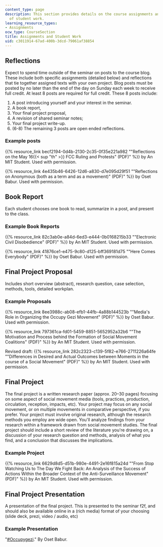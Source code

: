 ```yaml
---
content_type: page
description: This section provides details on the course assignments and examples
  of student work.
learning_resource_types:
- Assignments
ocw_type: CourseSection
title: Assignments and Student Work
uid: c3011914-67ad-400b-3dcd-79061af38854
---
```

Reflections
-----------

Expect to spend time outside of the seminar on posts to the course blog. These include both specific assignments (detailed below) and reflections that tie together assigned texts with your own project. Blog posts must be posted by no later than the end of the day on Sunday each week to receive full credit. At least 8 posts are required for full credit. These 8 posts include:

1.  A post introducing yourself and your interest in the seminar.
2.  A book report,
3.  Your final project proposal,
4.  A revision of shared seminar notes;
5.  Your final project write-up.
6.  (6-8) The remaining 3 posts are open ended reflections.

### Example posts

{{% resource_link becf2194-0d4b-2130-2c35-0f35e221a982 "\"Reflections on the May 16{{< sup \"th\" >}} FCC Ruling and Protests\" (PDF)" %}} by An MIT Student. Used with permission.

{{% resource_link 4e435b46-6426-12d6-a830-d7e095d29f51 "\"Reflections on Anonymous (both as a term and as a movement)\" (PDF)" %}} by Oset Babur. Used with permission.

Book Report
-----------

Each student chooses one book to read, summarize in a post, and present to the class.

### Example Book Reports

{{% resource_link 82c3ab0e-a84d-6ed3-e444-0b0168215b33 "\"Electronic Civil Disobedience\" (PDF)" %}} by An MIT Student. Used with permission.

{{% resource_link 41876ce1-e475-9c80-d125-bff369181d75 "\"Here Comes Everybody\" (PDF)" %}} by Oset Babur. Used with permission.

Final Project Proposal
----------------------

Includes short overview (abstract), research question, case selection, methods, tools, detailed workplan.

### Example Proposals

{{% resource_link 8ee3988c-ab08-efb1-44fb-4a88b144523b "\"Media's Role in Organizing the Occupy Gezi Movement\" (PDF)" %}} by Oset Babur. Used with permission.

{{% resource_link 797361ca-fd01-5459-8851-5652952a32b6 "\"The Motivation and Process behind the Formation of Social Movement Coalitions\" (PDF)" %}} by An MIT Student. Used with permission.

Revised draft: {{% resource_link 282c2323-c139-5f82-e766-2711226a64fe "\"Differences in Desired and Actual Outcomes between Moments in the course of a Social Movement\" (PDF)" %}} by An MIT Student. Used with permission.

Final Project
-------------

The final project is a written research paper (approx. 20–30 pages) focusing on some aspect of social movement media (tools, practices, production, circulation, reception, impacts, etc). Your project may focus on any social movement, or on multiple movements in comparative perspective, if you prefer. Your project must involve original research, although the research methods you employ are wide open. You'll analyze findings from your research within a framework drawn from social movement studies. The final project should include a short review of the literature you're drawing on, a discussion of your research question and methods, analysis of what you find, and a conclusion that discusses the implications.

### Example Project

{{% resource_link 6629d8d5-d51b-980e-4491-2e16f815a24d "\"From Stop Watching Us to The Day We Fight Back: An Analysis of the Success of Actions Within the Broader Context of the Anti-Surveillance Movement\" (PDF)" %}} by An MIT Student. Used with permission.

Final Project Presentation
--------------------------

A presentation of the final project. This is presented to the seminar f2f, and should also be available online in a (rich media) format of your choosing (slide deck, prezi, video / audio, etc)

### Example Presentation

"[#Occupygezi](https://prezi.com/zgwwiq2ndvtq/occupygezi/?utm_campaign=share&utm_medium=copy)." By Oset Babur.